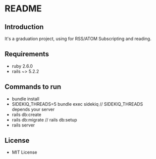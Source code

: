# README

## Introduction
It's a graduation project, using for RSS/ATOM Subscripting and reading.

## Requirements
* ruby 2.6.0
* rails ~> 5.2.2

## Commands to run
* bundle install
* SIDEKIQ_THREADS=5 bundle exec sidekiq // SIDEKIQ_THREADS depends your server
* rails db:create
* rails db:migrate  // rails db:setup 
* rails server

## License
* MIT License
